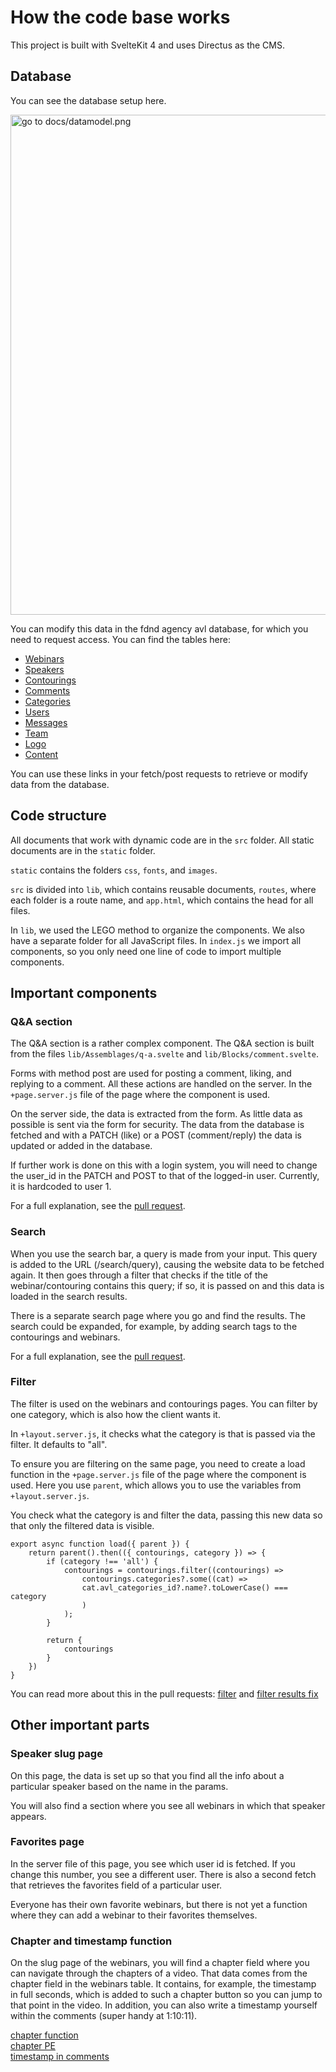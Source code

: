 # How the code base works
This project is built with SvelteKit 4 and uses Directus as the CMS.

## Database
You can see the database setup here.

<img width="800" src="./datamodel.png" alt="go to docs/datamodel.png">

You can modify this data in the fdnd agency avl database, for which you need to request access. You can find the tables here:
- [Webinars](https://fdnd-agency.directus.app/items/avl_webinars)
- [Speakers](https://fdnd-agency.directus.app/items/avl_speakers)
- [Contourings](https://fdnd-agency.directus.app/items/avl_contourings)
- [Comments](https://fdnd-agency.directus.app/items/avl_comments)
- [Categories](https://fdnd-agency.directus.app/items/avl_categories)
- [Users](https://fdnd-agency.directus.app/items/avl_users)
- [Messages](https://fdnd-agency.directus.app/items/avl_messages)
- [Team](https://fdnd-agency.directus.app/items/avl_team)
- [Logo](https://fdnd-agency.directus.app/items/avl_logos)
- [Content](https://fdnd-agency.directus.app/items/avl_content)

You can use these links in your fetch/post requests to retrieve or modify data from the database.

## Code structure
All documents that work with dynamic code are in the `src` folder. All static documents are in the `static` folder.

`static` contains the folders `css`, `fonts`, and `images`.

`src` is divided into `lib`, which contains reusable documents, `routes`, where each folder is a route name, and `app.html`, which contains the head for all files.

In `lib`, we used the LEGO method to organize the components.
We also have a separate folder for all JavaScript files. In `index.js` we import all components, so you only need one line of code to import multiple components.

## Important components

### Q&A section
The Q&A section is a rather complex component. The Q&A section is built from the files `lib/Assemblages/q-a.svelte` and `lib/Blocks/comment.svelte`.

Forms with method post are used for posting a comment, liking, and replying to a comment. All these actions are handled on the server. In the `+page.server.js` file of the page where the component is used.

On the server side, the data is extracted from the form. As little data as possible is sent via the form for security. The data from the database is fetched and with a PATCH (like) or a POST (comment/reply) the data is updated or added in the database.

If further work is done on this with a login system, you will need to change the user_id in the PATCH and POST to that of the logged-in user. Currently, it is hardcoded to user 1.

For a full explanation, see the [pull request](https://github.com/itsValyria/Oncollaboration/pull/6).

### Search
When you use the search bar, a query is made from your input. This query is added to the URL (/search/query), causing the website data to be fetched again. It then goes through a filter that checks if the title of the webinar/contouring contains this query; if so, it is passed on and this data is loaded in the search results.

There is a separate search page where you go and find the results. The search could be expanded, for example, by adding search tags to the contourings and webinars.

For a full explanation, see the [pull request](https://github.com/itsValyria/Oncollaboration/pull/1).

### Filter
The filter is used on the webinars and contourings pages. You can filter by one category, which is also how the client wants it.

In `+layout.server.js`, it checks what the category is that is passed via the filter. It defaults to "all".

To ensure you are filtering on the same page, you need to create a load function in the `+page.server.js` file of the page where the component is used. Here you use `parent`, which allows you to use the variables from `+layout.server.js`.

You check what the category is and filter the data, passing this new data so that only the filtered data is visible.

```
export async function load({ parent }) {
    return parent().then(({ contourings, category }) => {
        if (category !== 'all') {
            contourings = contourings.filter((contourings) =>
                contourings.categories?.some((cat) =>
                cat.avl_categories_id?.name?.toLowerCase() === category
                )
            );
        }

        return {
            contourings
        }
    })
}
```

You can read more about this in the pull requests: [filter](https://github.com/itsValyria/Oncollaboration/pull/5) and [filter results fix](https://github.com/itsValyria/Oncollaboration/pull/14)

## Other important parts

### Speaker slug page

On this page, the data is set up so that you find all the info about a particular speaker based on the name in the params.

You will also find a section where you see all webinars in which that speaker appears.

### Favorites page

In the server file of this page, you see which user id is fetched. If you change this number, you see a different user. There is also a second fetch that retrieves the favorites field of a particular user.

Everyone has their own favorite webinars, but there is not yet a function where they can add a webinar to their favorites themselves.

### Chapter and timestamp function

On the slug page of the webinars, you will find a chapter field where you can navigate through the chapters of a video. That data comes from the chapter field in the webinars table. It contains, for example, the timestamp in full seconds, which is added to such a chapter button so you can jump to that point in the video. In addition, you can also write a timestamp yourself within the comments (super handy at 1:10:11).

[chapter function](https://github.com/fdnd-agency/oncollaboration/issues/61?issue=fdnd-agency%7Concollaboration%7C63)  
[chapter PE](https://github.com/fdnd-agency/oncollaboration/issues/61?issue=fdnd-agency%7Concollaboration%7C65)  
[timestamp in comments](https://github.com/fdnd-agency/oncollaboration/issues/75#issuecomment-2858430311)
